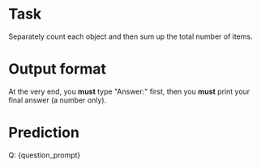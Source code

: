 # Task
Separately count each object and then sum up the total number of items.

# Output format
At the very end, you **must** type "Answer:" first, then you **must** print your final answer (a number only).

# Prediction
Q: {question_prompt}